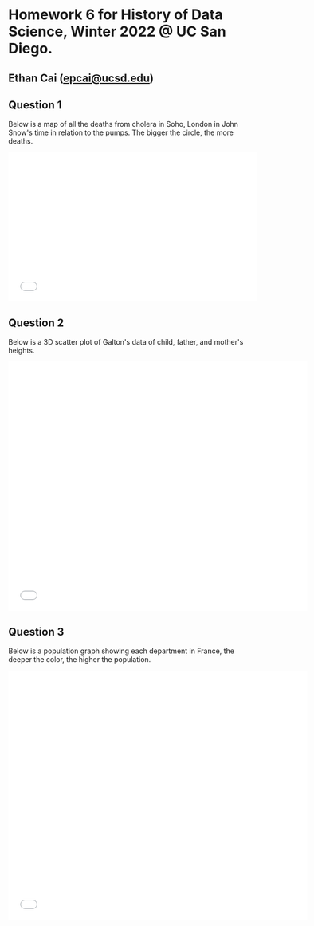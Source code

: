 # Homework 6 for History of Data Science, Winter 2022 @ UC San Diego.
## Ethan Cai (epcai@ucsd.edu)

## Question 1
Below is a map of all the deaths from cholera in Soho, London in John Snow's time in relation to the pumps. The bigger the circle, the more deaths.
<iframe src='snow_map.html' width=500 height=300 frameBorder=0></iframe>

## Question 2
Below is a 3D scatter plot of Galton's data of child, father, and mother's heights.
<iframe src='plotly-galton_fig.html' width=600 height=500 frameBorder=0></iframe>

## Question 3
Below is a population graph showing each department in France, the deeper the color, the higher the population.
<iframe src='plotly-france_fig.html' width=600 height=500 frameBorder=0></iframe>
